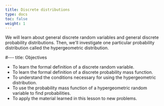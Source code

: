 ```yaml
---
title: Discrete distributions
type: docs
toc: false
weight: 1
---
```


We will learn about general discrete random variables and general discrete probability distributions.
Then, we'll investigate one particular probability distribution called the hypergeometric distribution.

#---
title: Objectives

-   To learn the formal definition of a discrete random variable.
-   To learn the formal definition of a discrete probability mass function.
-   To understand the conditions necessary for using the hypergeometric distribution.
-   To use the probability mass function of a hypergeometric random variable to find probabilities.
-   To apply the material learned in this lesson to new problems.
